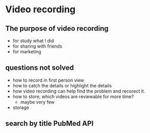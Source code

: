 # Video recording

## The purpose of video recording

- for study what I did
- for sharing with friends
- for marketing


## questions not solved

- how to record in first person view
- how to catch the details or highlight the details
- how video recording can help find the problem and recorect it.
- how to store, which videos are reviewable for more time?
    - maybe very few
- storage

## search by title PubMed API

